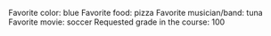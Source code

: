Favorite color: blue
Favorite food: pizza
Favorite musician/band: tuna
Favorite movie: soccer
Requested grade in the course: 100
